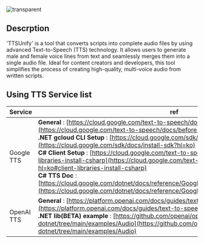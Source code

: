 ![transparent](https://capsule-render.vercel.app/api?type=transparent&text=TTSUnify&height=150&fontSize=60&desc=Development%20-%20only&descAlignY=85&descAlign=60)

## Descrption

'TTSUnify' is a tool that converts scripts into complete audio files by using advanced Text-to-Speech (TTS) technology. It allows users to generate male and female voice lines from text and seamlessly merges them into a single audio file. Ideal for content creators and developers, this tool simplifies the process of creating high-quality, multi-voice audio from written scripts.

## Using TTS Service list
|Service| ref |
|--|--|
| Google<br>TTS | **General** : [https://cloud.google.com/text-to-speech/docs/before-you-begin?hl=ko](https://cloud.google.com/text-to-speech/docs/before-you-begin?hl=ko) <br>**.NET gcloud CLI Setup** : [https://cloud.google.com/sdk/docs/install-sdk?hl=ko](https://cloud.google.com/sdk/docs/install-sdk?hl=ko)<br> **C# Client Setup** : [https://cloud.google.com/text-to-speech/docs/libraries?hl=ko#client-libraries-install-csharp](https://cloud.google.com/text-to-speech/docs/libraries?hl=ko#client-libraries-install-csharp)<br> **C# TTS Doc** : [https://cloud.google.com/dotnet/docs/reference/Google.Cloud.TextToSpeech.V1/latest/index](https://cloud.google.com/dotnet/docs/reference/Google.Cloud.TextToSpeech.V1/latest/index)|
| OpenAI<br>TTS | **General** : [https://platform.openai.com/docs/guides/text-to-speech/overview](https://platform.openai.com/docs/guides/text-to-speech/overview) <br>**.NET lib(BETA) example** : [https://github.com/openai/openai-dotnet/tree/main/examples/Audio](https://github.com/openai/openai-dotnet/tree/main/examples/Audio)|